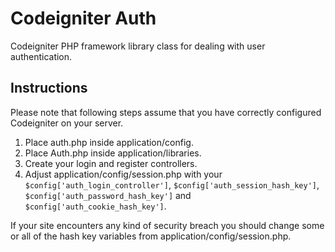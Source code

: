 Codeigniter Auth
===================

Codeigniter PHP framework library class for dealing with user authentication.

Instructions
------------

Please note that following steps assume that you have correctly configured Codeigniter on your server.

1. Place auth.php inside application/config.
2. Place Auth.php inside application/libraries.
3. Create your login and register controllers.
4. Adjust application/config/session.php with your `$config['auth_login_controller']`, `$config['auth_session_hash_key']`, `$config['auth_password_hash_key']` and `$config['auth_cookie_hash_key']`.

If your site encounters any kind of security breach you should change some or all of the hash key variables from application/config/session.php.
